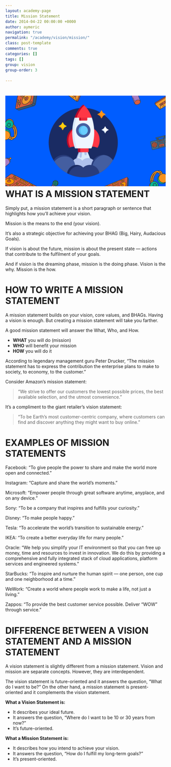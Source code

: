 ```yaml
---
layout: academy-page
title: Mission Statement
date: 2014-04-22 00:00:00 +0000
author: aymeric
navigation: true
permalink: "/academy/vision/mission/"
class: post-template
comments: true
categories: []
tags: []
group: vision
group-order: 3

---
```

# ![](/assets/images/uploads/11.png)WHAT IS A MISSION STATEMENT

Simply put, a mission statement is a short paragraph or sentence that highlights how you’ll achieve your vision. 

Mission is the means to the end (your vision). 

It’s also a strategic objective for achieving your BHAG (Big, Hairy, Audacious Goals).

If vision is about the future, mission is about the present state — actions that contribute to the fulfilment of your goals. 

And if vision is the dreaming phase, mission is the doing phase. Vision is the why. Mission is the how. 

# HOW TO WRITE A MISSION STATEMENT

A mission statement builds on your vision, core values, and BHAGs. Having a vision is enough. But creating a mission statement will take you farther. 

A good mission statement will answer the What, Who, and How. 

* **WHAT** you will do (mission)
* **WHO** will benefit your mission
* **HOW** you will do it

According to legendary management guru Peter Drucker, “The mission statement has to express the contribution the enterprise plans to make to society, to economy, to the customer.”

Consider Amazon’s mission statement: 

> “We strive to offer our customers the lowest possible prices, the best available selection, and the utmost convenience.”

It’s a compliment to the giant retailer’s vision statement: 

> “To be Earth’s most customer-centric company, where customers can find and discover anything they might want to buy online.”

# EXAMPLES OF MISSION STATEMENTS

Facebook: “To give people the power to share and make the world more open and connected.”

Instagram: “Capture and share the world’s moments.”

Microsoft: “Empower people through great software anytime, anyplace, and on any device.”

Sony: “To be a company that inspires and fulfills your curiosity.”

Disney: “To make people happy.”

Tesla: “To accelerate the world’s transition to sustainable energy.”

IKEA: “To create a better everyday life for many people.”

Oracle: “We help you simplify your IT environment so that you can free up money, time and resources to invest in innovation. We do this by providing a comprehensive and fully integrated stack of cloud applications, platform services and engineered systems.” 

StarBucks: “To inspire and nurture the human spirit — one person, one cup and one neighborhood at a time.” 

WeWork: “Create a world where people work to make a life, not just a living.” 

Zappos: “To provide the best customer service possible. Deliver “WOW” through service.” 

# DIFFERENCE BETWEEN A VISION STATEMENT AND A MISSION STATEMENT

A vision statement is slightly different from a mission statement. Vision and mission are separate concepts. However, they are interdependent. 

The vision statement is future-oriented and it answers the question, “What do I want to be?” On the other hand, a mission statement is present-oriented and it complements the vision statement.

**What a Vision Statement is:**

* It describes your ideal future.
* It answers the question, “Where do I want to be 10 or 30 years from now?”
* It’s future-oriented.

**What a Mission Statement is:**

* It describes how you intend to achieve your vision.
* It answers the question, “How do I fulfill my long-term goals?”
* It’s present-oriented.